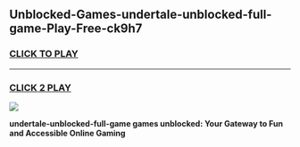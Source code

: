 
## Unblocked-Games-undertale-unblocked-full-game-Play-Free-ck9h7
<h3>
<a href="https://premium76.site?title=undertale-unblocked-full-game&ref=18A">CLICK TO PLAY</a></h3>
<hr>

<h3>
<a href="https://premium76.site?title=undertale-unblocked-full-game&ref=18A">CLICK 2 PLAY</a>
  
</h3>

<a href="https://premium76.site?title=undertale-unblocked-full-game&ref=18A"><img src="https://clearcache.store/games.png"></a>


**undertale-unblocked-full-game games unblocked: Your Gateway to Fun and Accessible Online Gaming**
